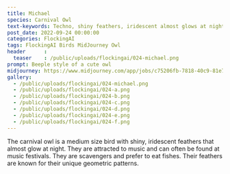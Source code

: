 ```yaml
---
title: Michael
species: Carnival Owl
text-keywords: Techno, shiny feathers, iridescent almost glows at night, attracted to music, often found at music festivals, scavenger,  prefer fishes, geometric feathers
post_date: 2022-09-24 00:00:00
categories: FlockingAI
tags: FlockingAI Birds MidJourney Owl
header      :
  teaser    : /public/uploads/flockingai/024-michael.png
prompt: Beeple style of a cute owl
midjourney: https://www.midjourney.com/app/jobs/c75206fb-7818-40c9-81e7-02377b0ee5d1
gallery: 
  - /public/uploads/flockingai/024-michael.png
  - /public/uploads/flockingai/024-a.png
  - /public/uploads/flockingai/024-b.png
  - /public/uploads/flockingai/024-c.png
  - /public/uploads/flockingai/024-d.png
  - /public/uploads/flockingai/024-e.png
  - /public/uploads/flockingai/024-f.png
---
```


The carnival owl is a medium size bird with shiny, iridescent feathers that almost glow at night. They are attracted to music and can often be found at music festivals. They are scavengers and prefer to eat fishes. Their feathers are known for their unique geometric patterns.
